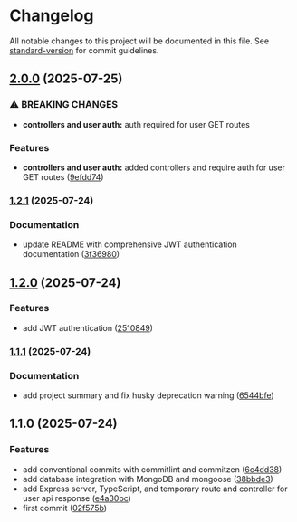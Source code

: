 # Changelog

All notable changes to this project will be documented in this file. See [standard-version](https://github.com/conventional-changelog/standard-version) for commit guidelines.

## [2.0.0](https://github.com/wingedearth/users-service/compare/v1.2.1...v2.0.0) (2025-07-25)


### ⚠ BREAKING CHANGES

* **controllers and user auth:** auth required for user GET routes

### Features

* **controllers and user auth:** added controllers and require auth for user GET routes ([9efdd74](https://github.com/wingedearth/users-service/commit/9efdd747c3954a51f6bd6d97de4f33eaaa7a561a))

### [1.2.1](https://github.com/wingedearth/users-service/compare/v1.2.0...v1.2.1) (2025-07-24)


### Documentation

* update README with comprehensive JWT authentication documentation ([3f36980](https://github.com/wingedearth/users-service/commit/3f369800e4d98e7f59103f1e3122865aba498a1b))

## [1.2.0](https://github.com/wingedearth/users-service/compare/v1.1.1...v1.2.0) (2025-07-24)


### Features

* add JWT authentication ([2510849](https://github.com/wingedearth/users-service/commit/2510849d6d150f905c85214ed81b562088dface7))

### [1.1.1](https://github.com/wingedearth/users-service/compare/v1.1.0...v1.1.1) (2025-07-24)


### Documentation

* add project summary and fix husky deprecation warning ([6544bfe](https://github.com/wingedearth/users-service/commit/6544bfebc581b7728dd003d94fcf68601c830ef9))

## 1.1.0 (2025-07-24)


### Features

* add conventional commits with commitlint and commitzen ([6c4dd38](https://github.com/wingedearth/users-service/commit/6c4dd387ba2046f9e38b48bd5205a3a43555c1ed))
* add database integration with MongoDB and mongoose ([38bbde3](https://github.com/wingedearth/users-service/commit/38bbde3f42673cdc104cd5d8070c4c0f8d8df096))
* add Express server, TypeScript, and temporary route and controller for user api response ([e4a30bc](https://github.com/wingedearth/users-service/commit/e4a30bcdf89de67d35ad2d5f7b11347c886d23b5))
* first commit ([02f575b](https://github.com/wingedearth/users-service/commit/02f575b2b9aa0ee6d0850d55a5e4bde11fbce622))
